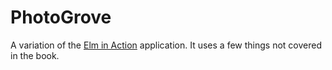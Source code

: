 # PhotoGrove

A variation of the [Elm in Action](https://github.com/rtfeldman/elm-in-action) application. It
uses a few things not covered in the book.

